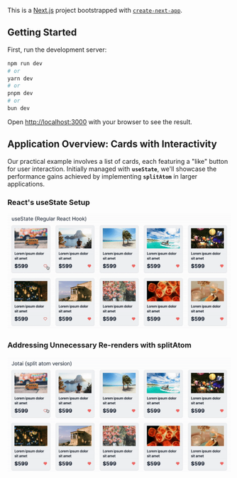 This is a [Next.js](https://nextjs.org/) project bootstrapped with [`create-next-app`](https://github.com/vercel/next.js/tree/canary/packages/create-next-app).

## Getting Started

First, run the development server:

```bash
npm run dev
# or
yarn dev
# or
pnpm dev
# or
bun dev
```

Open [http://localhost:3000](http://localhost:3000) with your browser to see the result.

## **Application Overview: Cards with Interactivity**

Our practical example involves a list of cards, each featuring a "like" button for user interaction. Initially managed with **`useState`**, we'll showcase the performance gains achieved by implementing **`splitAtom`** in larger applications.

### React's useState Setup

<p align="center">
        <img src="./public/images/useState.gif" alt="use state implementation">
</p>

### Addressing Unnecessary Re-renders with splitAtom

<p align="center">
        <img src="./public/images/splitAtom.gif" alt="use state implementation">
</p>
